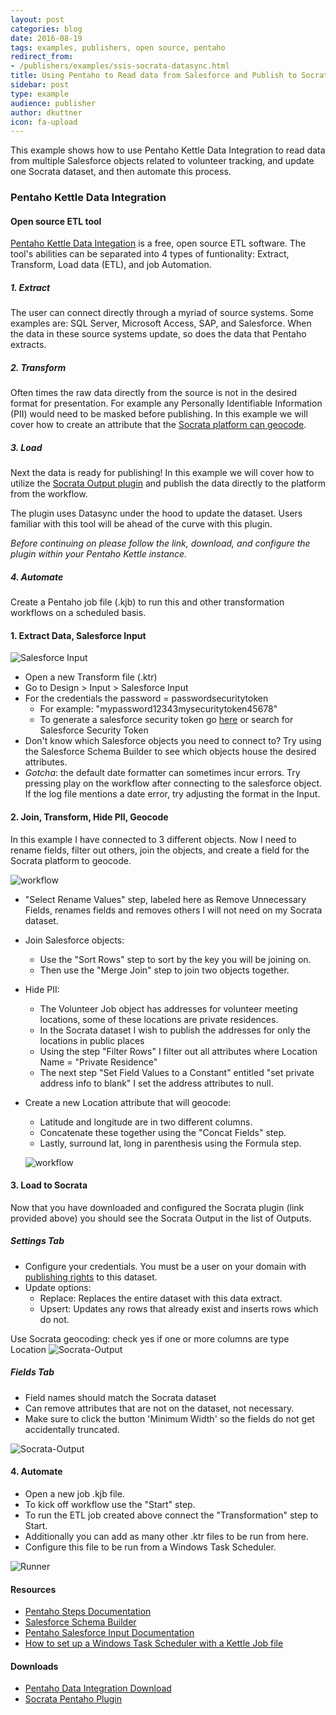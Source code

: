 ```yaml
---
layout: post
categories: blog
date: 2016-08-19
tags: examples, publishers, open source, pentaho
redirect_from:
- /publishers/examples/ssis-socrata-datasync.html
title: Using Pentaho to Read data from Salesforce and Publish to Socrata
sidebar: post
type: example
audience: publisher
author: dkuttner
icon: fa-upload
---
```


This example shows how to use Pentaho Kettle Data Integration to read data from multiple Salesforce objects related to volunteer tracking, and update one Socrata dataset, and then automate this process.

### Pentaho Kettle Data Integration

#### Open source ETL tool

[Pentaho Kettle Data Integation](http://community.pentaho.com/projects/data-integration/) is a free, open source ETL software. The tool's abilities can be separated into 4 types of funtionality: Extract, Transform, Load data (ETL), and job Automation.

##### 1. Extract
The user can connect directly through a myriad of source systems. Some examples are: SQL Server, Microsoft Access, SAP, and Salesforce. When the data in these source systems update, so does the data that Pentaho extracts.

##### 2. Transform
Often times the raw data directly from the source is not in the desired format for presentation. For example any Personally Identifiable Information (PII) would need to be masked before publishing. In this example we will cover how to create an attribute that the [Socrata platform can geocode](https://support.socrata.com/hc/en-us/articles/202950508-Location-Information-Data-which-can-be-geocoded).

##### 3. Load
Next the data is ready for publishing! In this example we will cover how to utilize the [Socrata Output plugin](https://github.com/socrata/socrata-kettle) and publish the data directly to the platform from the workflow.

The plugin uses Datasync under the hood to update the dataset. Users familiar with this tool will be ahead of the curve with this plugin.

*Before continuing on please follow the link, download, and configure the plugin within your Pentaho Kettle instance.*

##### 4. Automate
Create a Pentaho job file (.kjb) to run this and other transformation workflows on a scheduled basis.

#### 1. Extract Data, Salesforce Input
![Salesforce Input](/img/pentaho-salesForce-input.png)

* Open a new Transform file (.ktr)
* Go to Design > Input > Salesforce Input
* For the credentials the password = passwordsecuritytoken
    * For example: "mypassword12343mysecuritytoken45678"
    * To generate a salesforce security token go [here](https://help.salesforce.com/apex/HTViewHelpDoc?id=user_security_token.htm&language=en_US) or search for Salesforce Security Token
* Don't know which Salesforce objects you need to connect to? Try using the Salesforce Schema Builder to see which objects house the desired attributes.
* _Gotcha_: the default date formatter can sometimes incur errors. Try pressing play on the workflow after connecting to the salesforce object. If the log file mentions a date error, try adjusting the format in the Input.

#### 2. Join, Transform, Hide PII, Geocode
In this example I have connected to 3 different objects. Now I need to rename fields, filter out others, join the objects, and create a field for the Socrata platform to geocode.

![workflow](/img/pentaho-salesForce.png)

* "Select Rename Values" step, labeled here as Remove Unnecessary Fields, renames fields and removes others I will not need on my Socrata dataset.
* Join Salesforce objects:
  * Use the "Sort Rows" step to sort by the key you will be joining on.
  * Then use the "Merge Join" step to join two objects together.
* Hide PII:
  * The Volunteer Job object has addresses for volunteer meeting locations, some of these locations are private residences.
  * In the Socrata dataset I wish to publish the addresses for only the locations in public places
  * Using the step "Filter Rows" I filter out all attributes where Location Name = "Private Residence"
  * The next step "Set Field Values to a Constant" entitled "set private address info to blank" I set the address attributes to null.
* Create a new Location attribute that will geocode:
  * Latitude and longitude are in two different columns.
  * Concatenate these together using the "Concat Fields" step.
  * Lastly, surround lat, long in parenthesis using the Formula step.

  ![workflow](/img/pentaho-salesForce-location.png)



#### 3. Load to Socrata
Now that you have downloaded and configured the Socrata plugin (link provided above) you should see the Socrata Output in the list of Outputs.

##### Settings Tab

* Configure your credentials. You must be a user on your domain with [publishing rights](https://support.socrata.com/hc/en-us/articles/202950278-Understanding-user-roles) to this dataset.
* Update options:
  * Replace: Replaces the entire dataset with this data extract.
  * Upsert: Updates any rows that already exist and inserts rows which do not.

Use Socrata geocoding: check yes if one or more columns are type Location
![Socrata-Output](/img/pentaho-salesForce-output1.png)

##### Fields Tab
* Field names should match the Socrata dataset
* Can remove attributes that are not on the dataset, not necessary.
* Make sure to click the button 'Minimum Width' so the fields do not get accidentally truncated.

![Socrata-Output](/img/pentaho-salesForce-output.png)

#### 4. Automate
* Open a new job .kjb file.
* To kick off workflow use the "Start" step.
* To run the ETL job created above connect the "Transformation" step to Start.
* Additionally you can add as many other .ktr files to be run from here.
* Configure this file to be run from a Windows Task Scheduler.

![Runner](/img/pentaho-salesForce-automate.png)

#### Resources
* [Pentaho Steps Documentation](http://wiki.pentaho.com/display/EAI/Latest+Pentaho+Data+Integration+%28aka+Kettle%29+Documentation)
* [Salesforce Schema Builder](https://help.salesforce.com/HTViewHelpDoc?id=schema_builder.htm)
* [Pentaho Salesforce Input Documentation](http://wiki.pentaho.com/display/EAI/SalesForce+Input)
* [How to set up a Windows Task Scheduler with a Kettle Job file](https://www.youtube.com/watch?v=8-b3WWJwr3c)

#### Downloads
* [Pentaho Data Integration Download](http://community.pentaho.com/projects/data-integration/)
* [Socrata Pentaho Plugin](https://github.com/socrata/socrata-kettle)
